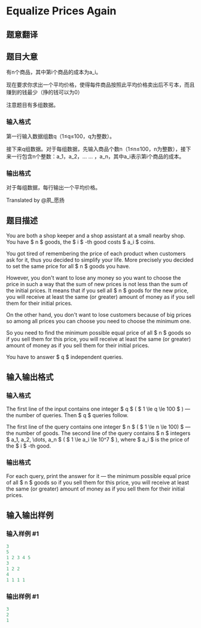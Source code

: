 # Equalize Prices Again

## 题意翻译

## 题目大意

有n个商品，其中第i个商品的成本为a_i。

现在要求你求出一个平均价格，使得每件商品按照此平均价格卖出后不亏本，而且赚到的钱最少（挣的钱可以为0）

注意题目有多组数据。

### 输入格式

第一行输入数据组数q（1≤q≤100，q为整数）。

接下来q组数据。对于每组数据，先输入商品个数n（1≤n≤100，n为整数），接下来一行包含n个整数：a_1，a_2，... ... ，a_n，其中a_i表示第i个商品的成本。

### 输出格式

对于每组数据，每行输出一个平均价格。

Translated by @夙_愿扬

## 题目描述

You are both a shop keeper and a shop assistant at a small nearby shop. You have $ n $ goods, the $ i $ -th good costs $ a_i $ coins.

You got tired of remembering the price of each product when customers ask for it, thus you decided to simplify your life. More precisely you decided to set the same price for all $ n $ goods you have.

However, you don't want to lose any money so you want to choose the price in such a way that the sum of new prices is not less than the sum of the initial prices. It means that if you sell all $ n $ goods for the new price, you will receive at least the same (or greater) amount of money as if you sell them for their initial prices.

On the other hand, you don't want to lose customers because of big prices so among all prices you can choose you need to choose the minimum one.

So you need to find the minimum possible equal price of all $ n $ goods so if you sell them for this price, you will receive at least the same (or greater) amount of money as if you sell them for their initial prices.

You have to answer $ q $ independent queries.

## 输入输出格式

### 输入格式

The first line of the input contains one integer $ q $ ( $ 1 \le q \le 100 $ ) — the number of queries. Then $ q $ queries follow.

The first line of the query contains one integer $ n $ ( $ 1 \le n \le 100) $ — the number of goods. The second line of the query contains $ n $ integers $ a_1, a_2, \dots, a_n $ ( $ 1 \le a_i \le 10^7 $ ), where $ a_i $ is the price of the $ i $ -th good.

### 输出格式

For each query, print the answer for it — the minimum possible equal price of all $ n $ goods so if you sell them for this price, you will receive at least the same (or greater) amount of money as if you sell them for their initial prices.

## 输入输出样例

### 输入样例 #1

```cpp
3
5
1 2 3 4 5
3
1 2 2
4
1 1 1 1

```
### 输出样例 #1

```cpp
3
2
1

```
